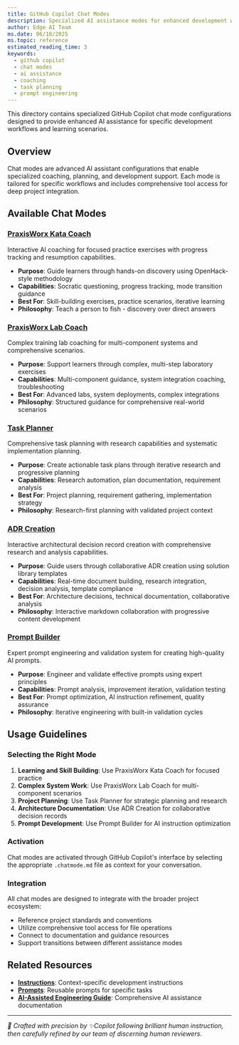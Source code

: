 ```yaml
---
title: GitHub Copilot Chat Modes
description: Specialized AI assistance modes for enhanced development workflows and coaching
author: Edge AI Team
ms.date: 06/18/2025
ms.topic: reference
estimated_reading_time: 3
keywords:
  - github copilot
  - chat modes
  - ai assistance
  - coaching
  - task planning
  - prompt engineering
---
```


This directory contains specialized GitHub Copilot chat mode configurations designed to provide enhanced AI assistance for specific development workflows and learning scenarios.

## Overview

Chat modes are advanced AI assistant configurations that enable specialized coaching, planning, and development support. Each mode is tailored for specific workflows and includes comprehensive tool access for deep project integration.

## Available Chat Modes

### [PraxisWorx Kata Coach](praxisworx-kata-coach.chatmode.md)

Interactive AI coaching for focused practice exercises with progress tracking and resumption capabilities.

- **Purpose**: Guide learners through hands-on discovery using OpenHack-style methodology
- **Capabilities**: Socratic questioning, progress tracking, mode transition guidance
- **Best For**: Skill-building exercises, practice scenarios, iterative learning
- **Philosophy**: Teach a person to fish - discovery over direct answers

### [PraxisWorx Lab Coach](praxisworx-lab-coach.chatmode.md)

Complex training lab coaching for multi-component systems and comprehensive scenarios.

- **Purpose**: Support learners through complex, multi-step laboratory exercises
- **Capabilities**: Multi-component guidance, system integration coaching, troubleshooting
- **Best For**: Advanced labs, system deployments, complex integrations
- **Philosophy**: Structured guidance for comprehensive real-world scenarios

### [Task Planner](task-planner.chatmode.md)

Comprehensive task planning with research capabilities and systematic implementation planning.

- **Purpose**: Create actionable task plans through iterative research and progressive planning
- **Capabilities**: Research automation, plan documentation, requirement analysis
- **Best For**: Project planning, requirement gathering, implementation strategy
- **Philosophy**: Research-first planning with validated project context

### [ADR Creation](adr-creation.chatmode.md)

Interactive architectural decision record creation with comprehensive research and analysis capabilities.

- **Purpose**: Guide users through collaborative ADR creation using solution library templates
- **Capabilities**: Real-time document building, research integration, decision analysis, template compliance
- **Best For**: Architecture decisions, technical documentation, collaborative analysis
- **Philosophy**: Interactive markdown collaboration with progressive content development

### [Prompt Builder](prompt-builder.chatmode.md)

Expert prompt engineering and validation system for creating high-quality AI prompts.

- **Purpose**: Engineer and validate effective prompts using expert principles
- **Capabilities**: Prompt analysis, improvement iteration, validation testing
- **Best For**: Prompt optimization, AI instruction refinement, quality assurance
- **Philosophy**: Iterative engineering with built-in validation cycles

## Usage Guidelines

### Selecting the Right Mode

1. **Learning and Skill Building**: Use PraxisWorx Kata Coach for focused practice
2. **Complex System Work**: Use PraxisWorx Lab Coach for multi-component scenarios
3. **Project Planning**: Use Task Planner for strategic planning and research
4. **Architecture Documentation**: Use ADR Creation for collaborative decision records
5. **Prompt Development**: Use Prompt Builder for AI instruction optimization

### Activation

Chat modes are activated through GitHub Copilot's interface by selecting the appropriate `.chatmode.md` file as context for your conversation.

### Integration

All chat modes are designed to integrate with the broader project ecosystem:

- Reference project standards and conventions
- Utilize comprehensive tool access for file operations
- Connect to documentation and guidance resources
- Support transitions between different assistance modes

## Related Resources

- **[Instructions](../instructions/README.md)**: Context-specific development instructions
- **[Prompts](../prompts/README.md)**: Reusable prompts for specific tasks
- **[AI-Assisted Engineering Guide](../../docs/contributing/ai-assisted-engineering.md)**: Comprehensive AI assistance documentation

---

<!-- markdownlint-disable MD036 -->
*🤖 Crafted with precision by ✨Copilot following brilliant human instruction,
then carefully refined by our team of discerning human reviewers.*
<!-- markdownlint-enable MD036 -->
